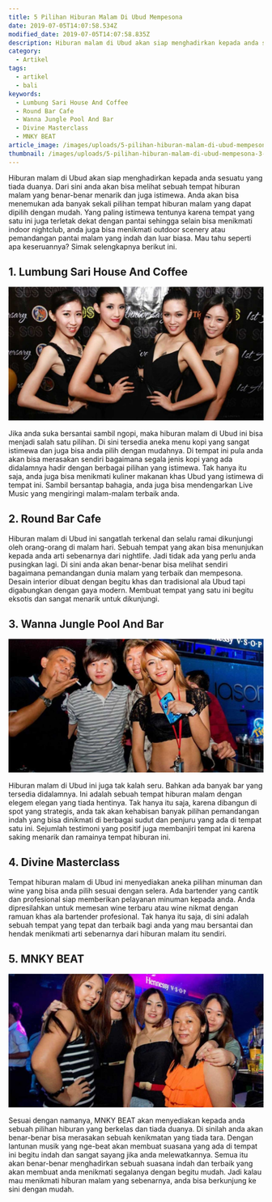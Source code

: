 ```yaml
---
title: 5 Pilihan Hiburan Malam Di Ubud Mempesona
date: 2019-07-05T14:07:58.534Z
modified_date: 2019-07-05T14:07:58.835Z
description: Hiburan malam di Ubud akan siap menghadirkan kepada anda sesuatu yang tiada duanya. Dari sini anda akan bisa melihat sebuah tempat hiburan malam.
category:
  - Artikel
tags:
  - artikel
  - bali
keywords:
  - Lumbung Sari House And Coffee
  - Round Bar Cafe
  - Wanna Jungle Pool And Bar
  - Divine Masterclass
  - MNKY BEAT
article_image: /images/uploads/5-pilihan-hiburan-malam-di-ubud-mempesona-3.jpg
thumbnail: /images/uploads/5-pilihan-hiburan-malam-di-ubud-mempesona-3-016.jpg
---
```

Hiburan malam di Ubud akan siap menghadirkan kepada anda sesuatu yang tiada duanya. Dari sini anda akan bisa melihat sebuah tempat hiburan malam yang benar-benar menarik dan juga istimewa. Anda akan bisa menemukan ada banyak sekali pilihan tempat hiburan malam yang dapat dipilih dengan mudah. Yang paling istimewa tentunya karena tempat yang satu ini juga terletak dekat dengan pantai sehingga selain bisa menikmati indoor nightclub, anda juga bisa menikmati outdoor scenery atau pemandangan pantai malam yang indah dan luar biasa. Mau tahu seperti apa keseruannya? Simak selengkapnya berikut ini.



## 1. Lumbung Sari House And Coffee

![5 Pilihan Hiburan Malam Di Ubud Mempesona](/images/uploads/5-pilihan-hiburan-malam-di-ubud-mempesona-3.jpg)

Jika anda suka bersantai sambil ngopi, maka hiburan malam di Ubud ini bisa menjadi salah satu pilihan. Di sini tersedia aneka menu kopi yang sangat istimewa dan juga bisa anda pilih dengan mudahnya. Di tempat ini pula anda akan bisa merasakan sendiri bagaimana segala jenis kopi yang ada didalamnya hadir dengan berbagai pilihan yang istimewa. Tak hanya itu saja, anda juga bisa menikmati kuliner makanan khas Ubud yang istimewa di tempat ini. Sambil bersantap bahagia, anda juga bisa mendengarkan Live Music yang mengiringi malam-malam terbaik anda.



## 2. Round Bar Cafe

Hiburan malam di Ubud ini sangatlah terkenal dan selalu ramai dikunjungi oleh orang-orang di malam hari. Sebuah tempat yang akan bisa menunjukan kepada anda arti sebenarnya dari nightlife. Jadi tidak ada yang perlu anda pusingkan lagi. Di sini anda akan benar-benar bisa melihat sendiri bagaimana pemandangan dunia malam yang terbaik dan mempesona. Desain interior dibuat dengan begitu khas dan tradisional ala Ubud tapi digabungkan dengan gaya modern. Membuat tempat yang satu ini begitu eksotis dan sangat menarik untuk dikunjungi.



## 3. Wanna Jungle Pool And Bar

![5 Pilihan Hiburan Malam Di Ubud Mempesona](/images/uploads/5-pilihan-hiburan-malam-di-ubud-mempesona-2.jpg)

Hiburan malam di Ubud ini juga tak kalah seru. Bahkan ada banyak bar yang tersedia didalamnya. Ini adalah sebuah tempat hiburan malam dengan elegem elegan yang tiada hentinya. Tak hanya itu saja, karena dibangun di spot yang strategis, anda tak akan kehabisan banyak pilihan pemandangan indah yang bisa dinikmati di berbagai sudut dan penjuru yang ada di tempat satu ini. Sejumlah testimoni yang positif juga membanjiri tempat ini karena saking menarik dan ramainya tempat hiburan ini.



## 4. Divine Masterclass

Tempat hiburan malam di Ubud ini menyediakan aneka pilihan minuman dan wine yang bisa anda pilih sesuai dengan selera. Ada bartender yang cantik dan profesional siap memberikan pelayanan minuman kepada anda. Anda dipresilahkan untuk memesan wine terbaru atau wine nikmat dengan ramuan khas ala bartender profesional. Tak hanya itu saja, di sini adalah sebuah tempat yang tepat dan terbaik bagi anda yang mau bersantai dan hendak menikmati arti sebenarnya dari hiburan malam itu sendiri.



## 5. MNKY BEAT

![5 Pilihan Hiburan Malam Di Ubud Mempesona](/images/uploads/5-pilihan-hiburan-malam-di-ubud-mempesona-1.jpg)

Sesuai dengan namanya, MNKY BEAT akan menyediakan kepada anda sebuah pilihan hiburan yang berkelas dan tiada duanya. Di sinilah anda akan benar-benar bisa merasakan sebuah kenikmatan yang tiada tara. Dengan lantunan musik yang nge-beat akan membuat suasana yang ada di tempat ini begitu indah dan sangat sayang jika anda melewatkannya. Semua itu akan benar-benar menghadirkan sebuah suasana indah dan terbaik yang akan membuat anda menikmati segalanya dengan begitu mudah. Jadi kalau mau menikmati hiburan malam yang sebenarnya, anda bisa berkunjung ke sini dengan mudah.
